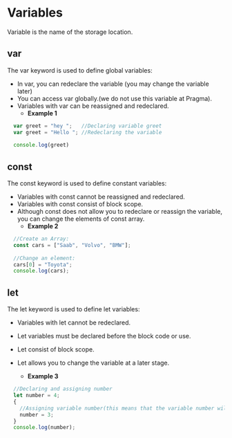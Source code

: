 # Variables
Variable is the name of the storage location.

## var
The var keyword is used to define global variables:
* In var, you can redeclare the variable (you may change the variable later)
* You can access var globally.(we do not use this variable at Pragma).
* Variables with var can be reassigned and redeclared.
  * **Example 1**

```javascript
  var greet = "hey ";   //Declaring variable greet
  var greet = "Hello "; //Redeclaring the variable 
  
  console.log(greet)
```

## const
The const keyword is used to define constant variables:
* Variables with const cannot be reassigned and redeclared.
* Variables with const consist of block scope.
* Although const does not allow you to redeclare or reassign the variable, you can change the elements of const array.
  * **Example 2**
```javascript
  //Create an Array:
  const cars = ["Saab", "Volvo", "BMW"];
  
  //Change an element:
  cars[0] = "Toyota"; 
  console.log(cars);
```

## let
The let keyword is used to define let variables:
* Variables with let cannot be redeclared.
* Let variables must be declared before the block code or use.
* Let consist of block scope.
* Let allows you to change the variable at a later stage.

  * **Example 3** 
```javascript
  //Declaring and assigning number
  let number = 4;    
  {
    //Assigning variable number(this means that the variable number will now change to 3)
    number = 3;    
  }
  console.log(number);

```








